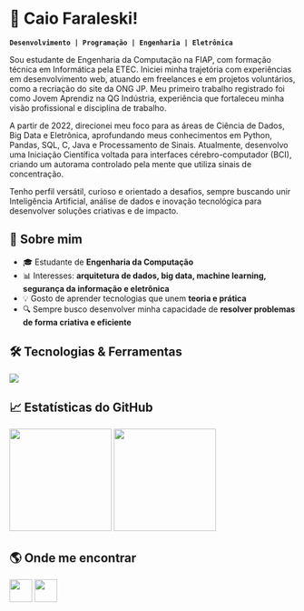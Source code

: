 <h1 align="left">🌌 Caio Faraleski!</h1>

**`Desenvolvimento | Programação | Engenharia | Eletrônica`**

Sou estudante de Engenharia da Computação na FIAP, com formação técnica em Informática pela ETEC. Iniciei minha trajetória com experiências em desenvolvimento web, atuando em freelances e em projetos voluntários, como a recriação do site da ONG JP. Meu primeiro trabalho registrado foi como Jovem Aprendiz na QG Indústria, experiência que fortaleceu minha visão profissional e disciplina de trabalho.

A partir de 2022, direcionei meu foco para as áreas de Ciência de Dados, Big Data e Eletrônica, aprofundando meus conhecimentos em Python, Pandas, SQL, C, Java e Processamento de Sinais. Atualmente, desenvolvo uma Iniciação Científica voltada para interfaces cérebro-computador (BCI), criando um autorama controlado pela mente que utiliza sinais de concentração.

Tenho perfil versátil, curioso e orientado a desafios, sempre buscando unir Inteligência Artificial, análise de dados e inovação tecnológica para desenvolver soluções criativas e de impacto.

## 🚀 Sobre mim
- 🎓 Estudante de **Engenharia da Computação**  
- 📊 Interesses: **arquitetura de dados, big data, machine learning, segurança da informação e eletrônica**  
- 💡 Gosto de aprender tecnologias que unem **teoria e prática**  
- 🔍 Sempre busco desenvolver minha capacidade de **resolver problemas de forma criativa e eficiente**

## 🛠️ Tecnologias & Ferramentas
<p align="left">
  <img src="https://skillicons.dev/icons?i=python,js,cpp,php,java,html,css,git,github,mysql" />
</p>

## 📈 Estatísticas do GitHub
<p align="left">
  <img height="180em" src="https://github-readme-stats.vercel.app/api?username=CaioTSFaraleski&show_icons=true&theme=radical" />
  <img height="180em" src="https://github-readme-stats.vercel.app/api/top-langs/?username=CaioTSFaraleski&layout=compact&theme=radical" />
</p>

## 🌎 Onde me encontrar
<p align="left">
  <a href="https://www.linkedin.com/in/seu-linkedin"><img height="40em" src="https://img.shields.io/badge/-LinkedIn-blue?style=flat-square&logo=Linkedin&logoColor=white" /></a>
  <a href="mailto:seu-email@gmail.com"><img height="40em" src="https://img.shields.io/badge/-Email-red?style=flat-square&logo=gmail&logoColor=white" /></a>
</p>
